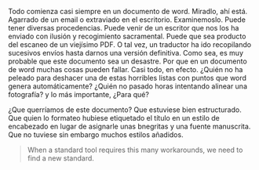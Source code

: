 Todo comienza casi siempre en un documento de word. Miradlo, ahí está. Agarrado de un email o extraviado en el escritorio. 
Examinemoslo. Puede tener diversas procedencias. Puede venir de un escritor que nos los ha enviado con ilusión y recogimiento sacramental. Puede que sea producto del escaneo de un viejísimo PDF. O tal vez, un traductor ha ido recopilando sucesivos envíos hasta darnos una versión definitiva. Como sea, es muy probable que este documento sea un desastre. Por que en un documento de word muchas cosas pueden fallar. Casi todo, en efecto. ¿Quién no ha peleado para deshacer una de estas horribles listas con puntos que word genera automáticamente? ¿Quién no pasado horas intentando alinear una fotografía? y lo más importante, ¿Para qué?


¿Que querríamos de este documento? Que estuviese bien estructurado. Que quien lo formateo hubiese etiquetado el título en un estilo de encabezado en lugar de asignarle unas bnegritas y una fuente manuscrita. Que no tuviese sin embargo muchos estilos añadidos. 

> When a standard tool requires this many workarounds, we need to find a new standard.